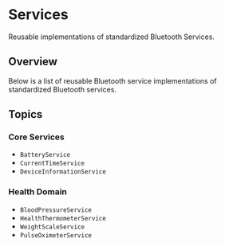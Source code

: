 # Services

Reusable implementations of standardized Bluetooth Services.

<!--
#
# This source file is part of the Stanford Spezi open source project
#
# SPDX-FileCopyrightText: 2024 Stanford University and the project authors (see CONTRIBUTORS.md)
#
# SPDX-License-Identifier: MIT
#
-->

## Overview

Below is a list of reusable Bluetooth service implementations of standardized Bluetooth services.

## Topics

### Core Services

- ``BatteryService``
- ``CurrentTimeService``
- ``DeviceInformationService``

### Health Domain

- ``BloodPressureService``
- ``HealthThermometerService``
- ``WeightScaleService``
- ``PulseOximeterService``
